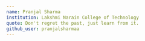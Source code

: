 ```yaml
---
name: Pranjal Sharma
institution: Lakshmi Narain College of Technology
quote: Don't regret the past, just learn from it.
github_user: pranjalsharmaa
---
```

